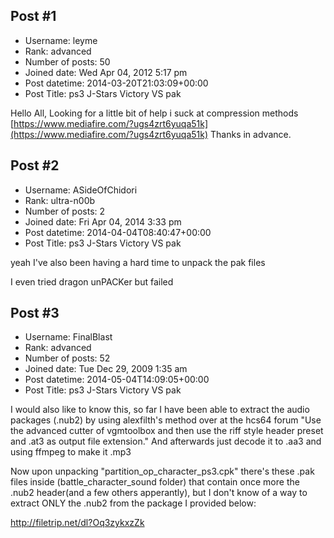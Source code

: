 ## Post #1
- Username: leyme
- Rank: advanced
- Number of posts: 50
- Joined date: Wed Apr 04, 2012 5:17 pm
- Post datetime: 2014-03-20T21:03:09+00:00
- Post Title: ps3 J-Stars Victory VS pak

Hello All,
Looking for a little bit of help i suck at compression methods
[https://www.mediafire.com/?ugs4zrt6yuqa51k](https://www.mediafire.com/?ugs4zrt6yuqa51k)
Thanks in advance.
## Post #2
- Username: ASideOfChidori
- Rank: ultra-n00b
- Number of posts: 2
- Joined date: Fri Apr 04, 2014 3:33 pm
- Post datetime: 2014-04-04T08:40:47+00:00
- Post Title: ps3 J-Stars Victory VS pak

yeah I've also been having a hard time to unpack the pak files   

I even tried dragon unPACKer but failed
## Post #3
- Username: FinalBlast
- Rank: advanced
- Number of posts: 52
- Joined date: Tue Dec 29, 2009 1:35 am
- Post datetime: 2014-05-04T14:09:05+00:00
- Post Title: ps3 J-Stars Victory VS pak

I would also like to know this, so far I have been able to extract the audio packages (.nub2) by using alexfilth's method over at the hcs64 forum 
"Use the advanced cutter of vgmtoolbox and then use the riff style header preset and .at3 as output file extension." 
And afterwards just decode it to .aa3 and using ffmpeg to make it .mp3

Now upon unpacking "partition_op_character_ps3.cpk" there's these .pak files inside (battle_character_sound folder)
that contain once more the .nub2 header(and a few others apperantly), but I don't know of a way to extract ONLY the .nub2 from the package I provided below:   

http://filetrip.net/dl?Oq3zykxzZk
